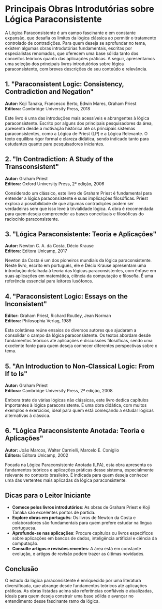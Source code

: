 
# Principais Obras Introdutórias sobre Lógica Paraconsistente

A Lógica Paraconsistente é um campo fascinante e em constante expansão, que desafia os limites da lógica clássica ao permitir o tratamento controlado de contradições. Para quem deseja se aprofundar no tema, existem algumas obras introdutórias fundamentais, escritas por especialistas renomados, que oferecem uma base sólida tanto dos conceitos teóricos quanto das aplicações práticas. A seguir, apresentamos uma seleção dos principais livros introdutórios sobre lógica paraconsistente, com breves descrições de seu conteúdo e relevância.



## 1. **"Paraconsistent Logic: Consistency, Contradiction and Negation"**  
**Autor:** Koji Tanaka, Francesco Berto, Edwin Mares, Graham Priest  
**Editora:** Cambridge University Press, 2018

Este livro é uma das introduções mais acessíveis e abrangentes à lógica paraconsistente. Escrito por alguns dos principais pesquisadores da área, apresenta desde a motivação histórica até os principais sistemas paraconsistentes, como a Lógica de Priest (LP) e a Lógica Relevante. O texto equilibra rigor formal e clareza didática, sendo indicado tanto para estudantes quanto para pesquisadores iniciantes.



## 2. **"In Contradiction: A Study of the Transconsistent"**  
**Autor:** Graham Priest  
**Editora:** Oxford University Press, 2ª edição, 2006

Considerado um clássico, este livro de Graham Priest é fundamental para entender a lógica paraconsistente e suas implicações filosóficas. Priest explora a possibilidade de que algumas contradições podem ser verdadeiras sem que isso leve à trivialidade lógica. A obra é recomendada para quem deseja compreender as bases conceituais e filosóficas do raciocínio paraconsistente.



## 3. **"Lógica Paraconsistente: Teoria e Aplicações"**  
**Autor:** Newton C. A. da Costa, Décio Krause  
**Editora:** Editora Unicamp, 2017

Newton da Costa é um dos pioneiros mundiais da lógica paraconsistente. Neste livro, escrito em português, ele e Décio Krause apresentam uma introdução detalhada à teoria das lógicas paraconsistentes, com ênfase em suas aplicações em matemática, ciência da computação e filosofia. É uma referência essencial para leitores lusófonos.



## 4. **"Paraconsistent Logic: Essays on the Inconsistent"**  
**Editor:** Graham Priest, Richard Routley, Jean Norman  
**Editora:** Philosophia Verlag, 1989

Esta coletânea reúne ensaios de diversos autores que ajudaram a consolidar o campo da lógica paraconsistente. Os textos abordam desde fundamentos teóricos até aplicações e discussões filosóficas, sendo uma excelente fonte para quem deseja conhecer diferentes perspectivas sobre o tema.



## 5. **"An Introduction to Non-Classical Logic: From If to Is"**  
**Autor:** Graham Priest  
**Editora:** Cambridge University Press, 2ª edição, 2008

Embora trate de várias lógicas não clássicas, este livro dedica capítulos importantes à lógica paraconsistente. É uma obra didática, com muitos exemplos e exercícios, ideal para quem está começando a estudar lógicas alternativas à clássica.



## 6. **"Lógica Paraconsistente Anotada: Teoria e Aplicações"**  
**Autor:** João Marcos, Walter Carnielli, Marcelo E. Coniglio  
**Editora:** Editora Unicamp, 2002

Focada na Lógica Paraconsistente Anotada (LPA), esta obra apresenta os fundamentos teóricos e aplicações práticas desse sistema, especialmente relevante no contexto brasileiro. É indicada para quem deseja conhecer uma das vertentes mais aplicadas da lógica paraconsistente.



## Dicas para o Leitor Iniciante

- **Comece pelos livros introdutórios**: As obras de Graham Priest e Koji Tanaka são excelentes pontos de partida.
- **Explore obras em português**: Os livros de Newton da Costa e colaboradores são fundamentais para quem prefere estudar na língua portuguesa.
- **Aprofunde-se nas aplicações**: Procure capítulos ou livros específicos sobre aplicações em bancos de dados, inteligência artificial e ciência da computação.
- **Consulte artigos e revisões recentes**: A área está em constante evolução, e artigos de revisão podem trazer as últimas novidades.



## Conclusão

O estudo da lógica paraconsistente é enriquecido por uma literatura diversificada, que abrange desde fundamentos teóricos até aplicações práticas. As obras listadas acima são referências confiáveis e atualizadas, ideais para quem deseja construir uma base sólida e avançar no entendimento desse fascinante ramo da lógica.


